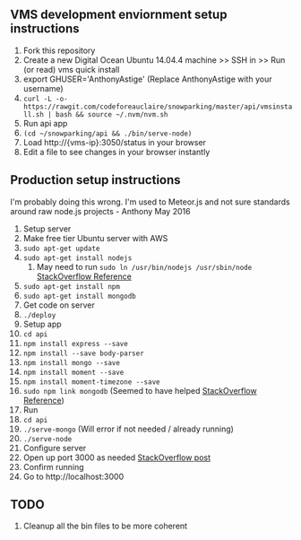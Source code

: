 ## VMS development enviornment setup instructions

1. Fork this repository
1. Create a new Digital Ocean Ubuntu 14.04.4 machine >> SSH in >> Run (or read) vms quick install
 1. export GHUSER='AnthonyAstige' (Replace AnthonyAstige with your username)
 1. `curl -L -o- https://rawgit.com/codeforeauclaire/snowparking/master/api/vmsinstall.sh | bash && source ~/.nvm/nvm.sh`
1. Run api app
 1. `(cd ~/snowparking/api && ./bin/serve-node)`
 1. Load http://{vms-ip}:3050/status in your browser
 1. Edit a file to see changes in your browser instantly

## Production setup instructions

I'm probably doing this wrong.  I'm used to Meteor.js and not sure standards around raw node.js projects - Anthony May 2016

1. Setup server
 1. Make free tier Ubuntu server with AWS
 1. ```sudo apt-get update```
 1. ```sudo apt-get install nodejs```
      1. May need to run ```sudo ln /usr/bin/nodejs /usr/sbin/node``` [StackOverflow Reference](https://stackoverflow.com/questions/24721182/when-i-run-node-nothing-happens-the-same-with-forever)
 1.	```sudo apt-get install npm```
 1. ```sudo apt-get install mongodb```
1. Get code on server
 1. ```./deploy```
1. Setup app
 1. ```cd api```
 1. ```npm install express --save```
 1. ```npm install --save body-parser```
 1. ```npm install mongo --save```
 1. ```npm install moment --save```
 1. ```npm install moment-timezone --save```
 1. ```sudo npm link mongodb``` (Seemed to have helped [StackOverflow Reference](http://stackoverflow.com/a/16842904))
1. Run
 1. ```cd api```
 1. ```./serve-mongo``` (Will error if not needed / already running)
 1. ```./serve-node```
1. Configure server
 1. Open up port 3000 as needed [StackOverflow post](https://stackoverflow.com/questions/9348111/i-cant-access-my-node-js-server-on-my-aws-ec2-isntance-from-the-outside)
1. Confirm running
 1. Go to http://localhost:3000

## TODO

1. Cleanup all the bin files to be more coherent
